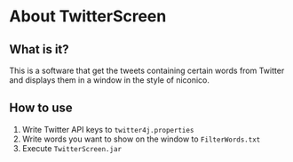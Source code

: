 # About TwitterScreen

## What is it?

This is a software that get the tweets containing certain words from Twitter and displays them in a window in the style of niconico.

## How to use

1. Write Twitter API keys to `twitter4j.properties` 
2. Write words you want to show on the window to `FilterWords.txt` 
3. Execute `TwitterScreen.jar` 
